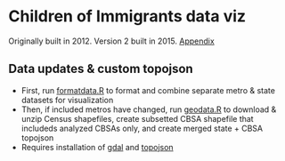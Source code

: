 # Children of Immigrants data viz
Originally built in 2012. Version 2 built in 2015.
[Appendix](http://datatool.urban.org/charts/datatool/pages.cfm)

## Data updates & custom topojson
* First, run [formatdata.R](scripts/formatdata.R) to format and combine separate metro & state datasets for visualization 
* Then, if included metros have changed, run [geodata.R](scripts/geodata.R) to download & unzip Census shapefiles, create subsetted CBSA shapefile that includeds analyzed CBSAs only, and create merged state + CBSA topojson
 * Requires installation of [gdal](http://www.gdal.org/) and [topojson](https://github.com/mbostock/topojson/wiki/Installation)